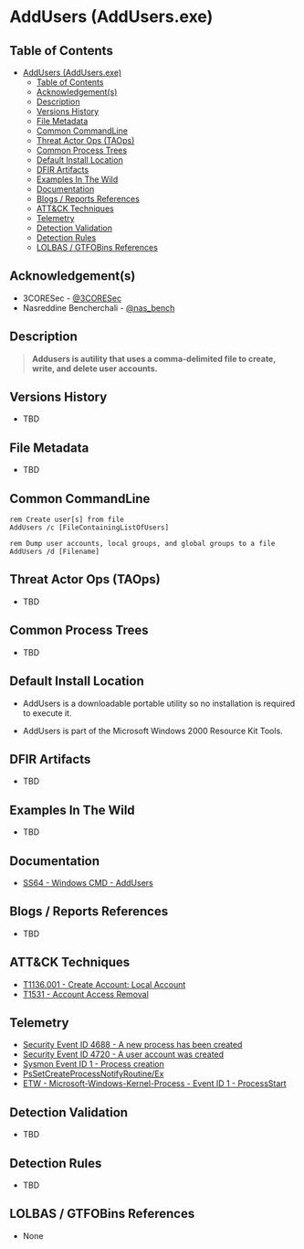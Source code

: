 # AddUsers (AddUsers.exe)

## Table of Contents

- [AddUsers (AddUsers.exe)](#addusers-addusersexe)
  - [Table of Contents](#table-of-contents)
  - [Acknowledgement(s)](#acknowledgements)
  - [Description](#description)
  - [Versions History](#versions-history)
  - [File Metadata](#file-metadata)
  - [Common CommandLine](#common-commandline)
  - [Threat Actor Ops (TAOps)](#threat-actor-ops-taops)
  - [Common Process Trees](#common-process-trees)
  - [Default Install Location](#default-install-location)
  - [DFIR Artifacts](#dfir-artifacts)
  - [Examples In The Wild](#examples-in-the-wild)
  - [Documentation](#documentation)
  - [Blogs / Reports References](#blogs--reports-references)
  - [ATT&CK Techniques](#attck-techniques)
  - [Telemetry](#telemetry)
  - [Detection Validation](#detection-validation)
  - [Detection Rules](#detection-rules)
  - [LOLBAS / GTFOBins References](#lolbas--gtfobins-references)

## Acknowledgement(s)

- 3CORESec - [@3CORESec](https://twitter.com/3CORESec)
- Nasreddine Bencherchali - [@nas_bench](https://twitter.com/nas_bench)

## Description

> **Addusers is autility that uses a comma-delimited file to create, write, and delete user accounts.**

## Versions History

- TBD

## File Metadata

- TBD

## Common CommandLine

```batch
rem Create user[s] from file
AddUsers /c [FileContainingListOfUsers]

rem Dump user accounts, local groups, and global groups to a file
AddUsers /d [Filename]
```

## Threat Actor Ops (TAOps)

- TBD

## Common Process Trees

- TBD

## Default Install Location

- AddUsers is a downloadable portable utility so no installation is required to execute it.

- AddUsers is part of the Microsoft Windows 2000 Resource Kit Tools.

## DFIR Artifacts

- TBD

## Examples In The Wild

- TBD

## Documentation

- [SS64 - Windows CMD - AddUsers](https://ss64.com/nt/addusers.html)

## Blogs / Reports References

- TBD

## ATT&CK Techniques

- [T1136.001 - Create Account: Local Account](https://attack.mitre.org/techniques/T1136/001/)
- [T1531 - Account Access Removal](https://attack.mitre.org/techniques/T1531/)

## Telemetry

- [Security Event ID 4688 - A new process has been created](https://www.ultimatewindowssecurity.com/securitylog/encyclopedia/event.aspx?eventID=4688)
- [Security Event ID 4720 - A user account was created](https://www.ultimatewindowssecurity.com/securitylog/encyclopedia/event.aspx?eventid=4720)
- [Sysmon Event ID 1 - Process creation](https://www.ultimatewindowssecurity.com/securitylog/encyclopedia/event.aspx?eventid=90001)
- [PsSetCreateProcessNotifyRoutine/Ex](https://docs.microsoft.com/en-us/windows-hardware/drivers/ddi/ntddk/nf-ntddk-pssetcreateprocessnotifyroutineex)
- [ETW - Microsoft-Windows-Kernel-Process - Event ID 1 - ProcessStart](https://github.com/nasbench/EVTX-ETW-Resources)

## Detection Validation

- TBD

## Detection Rules

- TBD

## LOLBAS / GTFOBins References

- None
